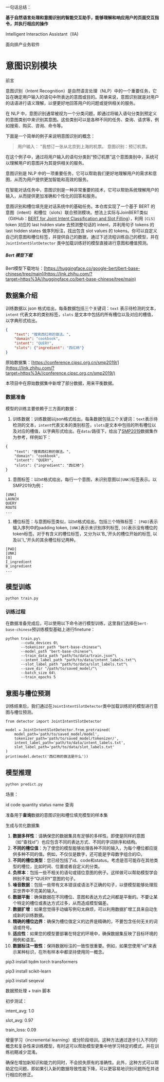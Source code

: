 一句话总结：

**基于自然语言处理和意图识别的智能交互助手，能够理解和响应用户的页面交互指令，并执行相应的操作**

Intelligent Interaction Assistant（IIA)

面向排产业务软件



# 意图识别模块

前言

意图识别（Intent Recognition）是自然语言处理（NLP）中的一个重要任务，它旨在确定用户输入的语句中所表达的意图或目的。简单来说，意图识别就是对用户的话语进行语义理解，以便更好地回答用户的问题或提供相关的服务。

在 NLP 中，意图识别通常被视为一个分类问题，即通过将输入语句分类到预定义的意图类别中来识别其意图。这些类别可以是各种不同的任务、查询、请求等，例如搜索、购买、咨询、命令等。

下面是一个简单的例子来说明意图识别的概念：

> 用户输入： "我想订一张从北京到上海的机票。
> 意图识别：预订机票。

在这个例子中，通过将用户输入的语句分类到“预订机票”这个意图类别中，系统可以理解用户的意图并为其提供相关的服务。

意图识别是 NLP 中的一项重要任务，它可以帮助我们更好地理解用户的需求和意图，从而为用户提供更加智能和高效的服务。

在智能对话任务中，意图识别是一种非常重要的技术，它可以帮助系统理解用户的输入，从而提供更加准确和个性化的回答和服务。



意图识别和槽位填充是对话系统中的基础任务。本仓库实现了一个基于 BERT 的意图（intent）和槽位（slots）联合预测模块。想法上实际与JoinBERT类似（GitHub：[BERT for Joint Intent Classification and Slot Filling](https://link.zhihu.com/?target=https%3A//github.com/monologg/JointBERT)），利用 `[CLS]` token 对应的 last hidden state 去预测整句话的 intent，并利用句子 tokens 的 last hidden states 做序列标注，找出包含 slot values 的 tokens。你可以自定义自己的意图和槽位标签，并提供自己的数据，通过下述流程训练自己的模型，并在 `JointIntentSlotDetector` 类中加载训练好的模型直接进行意图和槽值预测。



##### Bert 模型下载

Bert模型下载地址：[https://huggingface.co/google-bert/bert-base-chinese/tree/main](https://link.zhihu.com/?target=https%3A//huggingface.co/bert-base-chinese/tree/main)

## 数据集介绍

训练数据以 json 格式给出，每条数据包括三个关键词：`text` 表示待检测的文本，`intent` 代表文本的类别标签，`slots` 是文本中包括的所有槽位以及对应的槽值，以字典形式给出。

```json
{
    "text": "搜索西红柿的做法。",
    "domain": "cookbook",
    "intent": "QUERY",
    "slots": {"ingredient": "西红柿"}
}
```

原始数据集：[https://conference.cipsc.org.cn/smp2019/](https://link.zhihu.com/?target=https%3A//conference.cipsc.org.cn/smp2019/)

本项目中在原始数据集中新增了部分数据，用来平衡数据。

### 数据准备



模型的训练主要依赖于三方面的数据：

1. 训练数据：训练数据以json格式给出，每条数据包括三个关键词：`text`表示待检测的文本，`intent`代表文本的类别标签，`slots`是文本中包括的所有槽位以及对应的槽值，以字典形式给出。在`data/`路径下，给出了[SMP2019](https://conference.cipsc.org.cn/smp2019/)数据集作为参考，样例如下：

```
{
    "text": "搜索西红柿的做法。",
    "domain": "cookbook",
    "intent": "QUERY",
    "slots": {"ingredient": "西红柿"}
}
```



1. 意图标签：以txt格式给出，每行一个意图，未识别意图以`[UNK]`标签表示。以SMP2019为例：

```
[UNK]
LAUNCH
QUERY
ROUTE
...
```



1. 槽位标签：与意图标签类似，以txt格式给出。包括三个特殊标签： `[PAD]`表示输入序列中的padding token, `[UNK]`表示未识别序列标签, `[O]`表示没有槽位的token标签。对于有含义的槽位标签，又分为以'B_'开头的槽位开始的标签, 以及以'I_'开头的其余槽位标记两种。

```
[PAD]
[UNK]
[O]
I_ingredient
B_ingredient
...
```

## 模型训练

```python
python train.py
```

### 训练过程



在数据准备完成后，可以使用以下命令进行模型训练，这里我们选择在`bert-base-chinese`预训练模型基础上进行finetune：

```
python train.py\
       --cuda_devices 0\
       --tokenizer_path "bert-base-chinese"\
       --model_path "bert-base-chinese"\
       --train_data_path "path/to/data/train.json"\
       --intent_label_path "path/to/data/intent_labels.txt"\
       --slot_label_path "path/to/data/slot_labels.txt"\
       --save_dir "/path/to/saved_model/"\
       --batch_size 64\
       --train_epochs 5
```



## 意图与槽位预测



训练结束后，我们通过在`JointIntentSlotDetector`类中加载训练好的模型进行意图与槽位预测。

```
from detector import JointIntentSlotDetector

model = JointIntentSlotDetector.from_pretrained(
    model_path='path/to/saved_model/model',
    tokenizer_path='path/to/saved_model/tokenizer/',
    intent_label_path='path/to/data/intent_labels.txt',
    slot_label_path='path/to/data/slot_labels.txt'
)
print(model.detect('西红柿的做法是什么'))
```

## 模型推理

```python
python predict.py
```



场景：

id code quantity status name 查询

准备用于**查询**数据的意图识别和槽位填充模型的样本集

生成与优化数据集

1. **数据多样性**：请确保您的数据集具有足够的多样性。即使是同样的意图（如“查找id”）也应包含不同的表达方式、不同的字词排序和结构。
2. **不同的槽位值**：为了使您的模型能够处理各种不同的输入，为每个槽位都应提供多种不同的值。例如，不仅仅是数字，还可能是字母数字组合的ID。
3. **不同的槽位类型**：您已经包括了id、code和status。考虑是否可能存在其他类型的槽位，比如时间、位置或者自定义的分类。
4. **负样本**：包括一些不相关的语句或错位意图的例子。这样做可以帮助模型学会辨别不属于“QUERY”意图的句子。
5. **噪音数据**：包括一些带有文本错误或语法不正确的句子，以便模型能够处理现实世界中不完美的输入。
6. **数据平衡**：确保数据在不同槽位、意图和表达方式之间都是平衡的。不要让某个特定的槽位或表达方式过多，从而造成模型偏差。
7. **数据扩增**：如果您觉得手动编写例句太麻烦，可以利用数据扩增工具来自动生成新的训练数据。
8. **精确的槽位边界**：确保为槽位值定义的边界是精确的，不要包含任何无关的词语或符号。
9. **适应性**：如果您的模型要部署在特定的环境中，确保数据集反映了目标环境的用例和语言。
10. **数据标注一致性**：保持数据标注的一致性很重要。例如，如果您使用"id"来表示某种标识，在所有样本中都坚持使用同一概念。





pip3 install tqdm torch transformers

pip3 install scikit-learn

pip3 install seqeval



数据预处理 + train 脚本



初步测试：

intent_avg: 1.0

slot_avg: 0.97

train_loss: 0.09



增量学习（incremental learning）或分阶段培训。这种方法通过逐步引入不同的概念和复杂性来训练模型，有时这可以帮助模型更集中地学习特定的模式，并在训练初期减少混淆。

确保在增加新知识和能力的同时，不会损失原有的准确性。此外，这种方式可以帮助定位问题，即如果引入新的数据导致性能下降，可以更容易地识别问题所在并进行相应的修正。